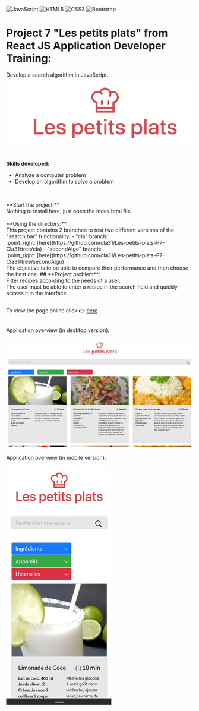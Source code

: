 ![JavaScript](https://img.shields.io/badge/javascript-%23323330.svg?style=for-the-badge&logo=javascript&logoColor=%23F7DF1E)
![HTML5](https://img.shields.io/badge/html5-%23E34F26.svg?style=for-the-badge&logo=html5&logoColor=white)
![CSS3](https://img.shields.io/badge/css3-%231572B6.svg?style=for-the-badge&logo=css3&logoColor=white)
![Bootstrap](https://img.shields.io/badge/Bootstrap-563D7C?style=for-the-badge&logo=bootstrap&logoColor=white)

# Project 7 "Les petits plats" from React JS Application Developer Training:<br/>
Develop a search algorithm in JavaScript.

![LOGO](./logo.png)<br/>
##
**Skills developed:**
- Analyze a computer problem
- Develop an algorithm to solve a problem
##
<br/>
**Start the project:**<br/>
Nothing to install here, just open the index.html file.<br/>
<br/>
**Using the directory:**<br/>
This project contains 2 branches to test two different versions of the "search bar" functionality.
- "cla" branch:<br/>
:point_right: [here](https://github.com/cla31/Les-petits-plats-P7-Cla31/tree/cla)
- "secondAlgo" branch:<br/>
:point_right: [here](https://github.com/cla31/Les-petits-plats-P7-Cla31/tree/secondAlgo)
<br/>
The objective is to be able to compare their performance and then choose the best one.
##
**Project problem**:<br/> 
Filter recipes according to the needs of a user.<br/> 
The user must be able to enter a recipe in the search field and quickly access it in the interface.<br/>

##
To view the page online click  :point_right: [here](https://cla31.github.io/Les-petits-plats-P7-Cla31/#)
##
Application overview  (in desktop version):
<br/>
<br/>
![DESKTOP-VERSION](./version-desktop.png)
<br/>
<br/>
Application overview (in mobile version):
<br/>
<br/>
![DESKTOP-VERSION](./version-mobile.png)
